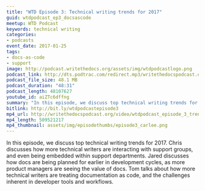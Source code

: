 ```yaml
---
title: "WTD Episode 3: Technical writing trends for 2017"
guid: wtdpodcast_ep3_docsascode
meetup: WTD Podcast
keywords: technical writing
categories:
- podcasts
event_date: 2017-01-25
tags:
- docs-as-code
- support
image: http://podcast.writethedocs.org/assets/img/wtdpodcastlogo.png
podcast_link: http://dts.podtrac.com/redirect.mp3/writethedocspodcast.org/wtd_episode_3.mp3
podcast_file_size: 48.1 MB
podcast_duration: "48:31"
podcast_length: 48107627
youtube_id: aiZTc6dffng
summary: "In this episode, we discuss top technical writing trends for 2017. Chris discusses how more technical writers are interacting with support groups, and even being embedded within support departments. Jared discusses how docs are being planned for earlier in development cycles, as more product managers are seeing the value of docs. Tom talks about how more technical writers are treating documentation as code, and the challenges inherent in developer tools and workflows."
bitlink: http://bit.ly/wtdpodcastepisode3
mp4_url: http://writethedocspodcast.org/video/wtdpodcast_episode_3_trends.mp4
mp4_length: 509521217
mp4_thumbnail: assets/img/episodethumbs/episode3_carlee.png
---
```


In this episode, we discuss top technical writing trends for 2017. Chris discusses how more technical writers are interacting with support groups, and even being embedded within support departments. Jared discusses how docs are being planned for earlier in development cycles, as more product managers are seeing the value of docs. Tom talks about how more technical writers are treating documentation as code, and the challenges inherent in developer tools and workflows.
